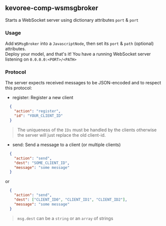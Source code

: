 ## kevoree-comp-wsmsgbroker

Starts a WebSocket server using dictionary attributes `port` & `port`  


### Usage
Add `WSMsgBroker` into a `JavascriptNode`, then set its `port` & `path` (optional) attributes.  
Deploy your model, and that's it! You have a running WebSocket server listening on `0.0.0.0:<PORT>/<PATH>`  

### Protocol
The server expects received messages to be JSON-encoded and to respect this protocol:  
  
  - register: Register a new client  
  ```json
    {
      "action": "register",
      "id": "YOUR_CLIENT_ID"
    }
  ```  
  > The uniqueness of the `IDs` must be handled by the clients otherwise the server will just replace the old client-id.
  
  - send: Send a message to a client (or multiple clients)  
  ```json
    {
      "action": "send",
      "dest": "SOME_CLIENT_ID",
      "message": "some message"
    }
  ```  
  or  
  ```json
    {
      "action": "send",
      "dest": ["CLIENT_ID0", "CLIENT_ID1", "CLIENT_ID2"],
      "message": "some message"
    }
  ```  
  > `msg.dest` can be a `string` or an `array` of strings
